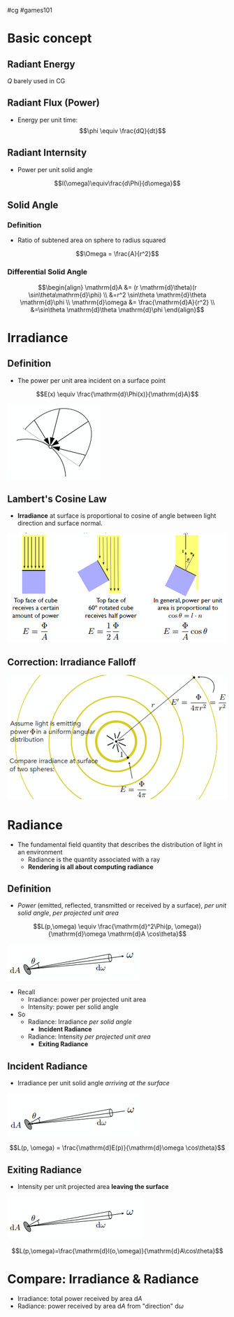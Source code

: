 #cg #games101

# Basic concept

## Radiant Energy

$Q$ barely used in CG

## Radiant Flux (Power) 

- Energy per unit time:
$$\phi \equiv \frac{dQ}{dt}$$

## Radiant Internsity 

- Power per unit solid angle

$$I(\omega)\equiv\frac{d\Phi}{d\omega}$$

## Solid Angle

### Definition

- Ratio of subtened area on sphere to radius squared

$$\Omega = \frac{A}{r^2}$$

### Differential Solid Angle

$$\begin{align}
	\mathrm{d}A &= (r \mathrm{d}\theta)(r \sin\theta\mathrm{d}\phi) \\ &=r^2 \sin\theta \mathrm{d}\theta \mathrm{d}\phi \\
	\mathrm{d}\omega &= \frac{\mathrm{d}A}{r^2} \\ &=\sin\theta \mathrm{d}\theta \mathrm{d}\phi
\end{align}$$

# Irradiance

## Definition

- The power per unit area incident on a surface point

$$E(x) \equiv \frac{\mathrm{d}\Phi(x)}{\mathrm{d}A}$$

![Irradiance](../img/Irradiance.png)

## Lambert's Cosine Law

- **Irradiance** at surface is proportional to cosine of angle between light direction and surface normal.

![Lambert's Cosine Law](../img/Lambert's%20Cosine%20Law.png)

## Correction: Irradiance Falloff

![Irradiance Falloff](../img/Irradiance%20Falloff.png)
# Radiance

- The fundamental field quantity that describes the distribution of light in an environment
	- Radiance is the quantity associated with a ray
	- **Rendering is all about computing radiance**

## Definition

- *Power* (emitted, reflected, transmitted or received by a surface), *per unit solid angle*, *per projected unit area*

$$L(p,\omega) \equiv \frac{\mathrm{d}^2\Phi(p, \omega)}{\mathrm{d}\omega \mathrm{d}A \cos\theta}$$

![Radiance](../img/Radiance.png)

- Recall
	- Irradiance: power per projected unit area
	- Intensity: power per solid angle
- So
	- Radiance: Irradiance *per solid angle*
		- **Incident Radiance**
	- Radiance: Intensity *per projected unit area*
		- **Exiting Radiance**

## Incident Radiance

- Irradiance per unit solid angle *arriving at the surface*

![Incident Radiance](../img/Incident%20Radiance.png)

$$L(p, \omega) = \frac{\mathrm{d}E(p)}{\mathrm{d}\omega \cos\theta}$$

## Exiting Radiance

- Intensity per unit projected area **leaving the surface**

![Exiting Radiance](../img/Exiting%20Radiance.png)

$$L(p,\omega)=\frac{\mathrm{d}I(o,\omega)}{\mathrm{d}A\cos\theta}$$

# Compare: Irradiance & Radiance

- Irradiance: total power received by area $\mathrm{d}A$
- Radiance: power received by area $\mathrm{d}A$ from "direction" $\mathrm{d}\omega$


